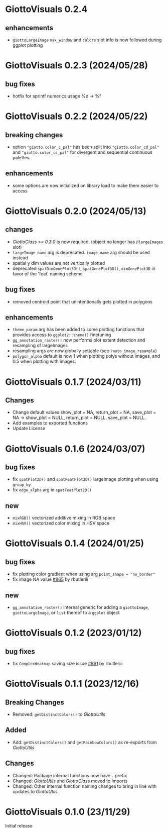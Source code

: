 
# GiottoVisuals 0.2.4 

## enhancements
- `giottoLargeImage` `max_window` and `colors` slot info is now followed during ggplot plotting

# GiottoVisuals 0.2.3 (2024/05/28)

## bug fixes
- hotfix for sprintf numerics usage %d -> %f

# GiottoVisuals 0.2.2 (2024/05/22)

## breaking changes
- option `"giotto.color_c_pal"` has been split into `"giotto.color_cd_pal"` and `"giotto.color_cs_pal"` for divergent and sequential continuous palettes

## enhancements
- some options are now initialized on library load to make them easier to access

# GiottoVisuals 0.2.0 (2024/05/13)

## changes
- _GiottoClass >= 0.3.0_ is now required. (object no longer has `@largeImages` slot)
- `largeImage_name` arg is deprecated. `image_name` arg should be used instead
- spatial y dim values are not vertically plotted
- deprecated `spatDimGenePlot3D()`, `spatGenePlot3D()`, `dimGenePlot3D` in favor of the 'feat' naming scheme

## bug fixes
- removed centroid point that unintentionally gets plotted in polygons

## enhancements
- `theme_param` arg has been added to some plotting functions that provides access to `ggplot2::theme()` finetuning
- `gg_annotation_raster()` now performs plot extent detection and resampling of largeImages
- resampling args are now globally settable (see `?auto_image_resample`)
- `polygon_alpha` default is now 1 when plotting polys without images, and 0.5 when plotting with images.


# GiottoVisuals 0.1.7 (2024/03/11)

## Changes
- Change default values show_plot = NA, return_plot = NA, save_plot = NA -> show_plot = NULL, return_plot = NULL, save_plot = NULL.
- Add examples to exported functions
- Update License

# GiottoVisuals 0.1.6 (2024/03/07)

## bug fixes
- fix `spatPlot2D()` and `spatFeatPlot2D()` largeImage plotting when using `group_by`
- fix `edge_alpha` arg in `spatFeatPlot2D()`

## new
- `mixRGB()` vectorized additive mixing in RGB space
- `mixHSV()` vectorized color mixing in HSV space



# GiottoVisuals 0.1.4 (2024/01/25)
## bug fixes
- fix plotting color gradient when using arg `point_shape = "no_border"`
- fix image NA value [#865](https://github.com/drieslab/Giotto/issues/865) by rbutleriii

## new
- `gg_annotation_raster()` internal generic for adding a `giottoImage`, `giottoLargeImage`, or `list` thereof to a `ggplot` object

# GiottoVisuals 0.1.2 (2023/01/12)

## bug fixes
- fix `ComplexHeatmap` saving size issue [#861](https://github.com/drieslab/Giotto/issues/861) by rbutleriii

# GiottoVisuals 0.1.1 (2023/12/16)

## Breaking Changes
- Removed: `getDistinctColors()` to *GiottoUtils*

## Added
- Add: `getDistinctColors()` and `getRainbowColors()` as re-exports from *GiottoUtils*

## Changes
- Changed: Package internal functions now have `.` prefix
- Changed: *GiottoUtils* and *GiottoClass* moved to Imports
- Changed: Other internal function naming changes to bring in line with updates to *GiottoUtils*


# GiottoVisuals 0.1.0 (23/11/29)

Initial release
